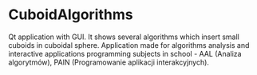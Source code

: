 # CuboidAlgorithms
Qt application with GUI. It shows several algorithms which insert small cuboids in cuboidal sphere. Application made for algorithms analysis and interactive applications programming subjects in school - AAL (Analiza algorytmów), PAIN (Programowanie aplikacji interakcyjnych).
